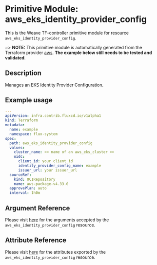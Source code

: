 
# Primitive Module: aws_eks_identity_provider_config

This is the Weave TF-controller primitive module for resource `aws_eks_identity_provider_config`.

~> **NOTE:** This primitive module is automatically generated from the Terraform provider [aws](https://registry.terraform.io/providers/hashicorp/aws/latest/docs/resources/aws_eks_identity_provider_config). **The example below still needs to be tested and validated**.

## Description

Manages an EKS Identity Provider Configuration.

## Example usage

```yaml
---
apiVersion: infra.contrib.fluxcd.io/v1alpha1
kind: Terraform
metadata:
  name: example
  namespace: flux-system
spec:
  path: aws_eks_identity_provider_config
  values:
    cluster_name: << name of an aws_eks_cluster >>
    oidc:
      client_id: your client_id
      identity_provider_config_name: example
      issuer_url: your issuer_url
  sourceRef:
    kind: OCIRepository
    name: aws-package-v4.33.0
  approvePlan: auto
  interval: 1h0m
```

## Argument Reference

Please visit [here](https://registry.terraform.io/providers/hashicorp/aws/4.33.0/docs/resources/iam_policy#argument-reference) for the arguments accepted by the `aws_eks_identity_provider_config` resource.

## Attribute Reference

Please visit [here](https://registry.terraform.io/providers/hashicorp/aws/4.33.0/docs/resources/iam_policy#attributes-reference) for the attributes exported by the `aws_eks_identity_provider_config` resource.
